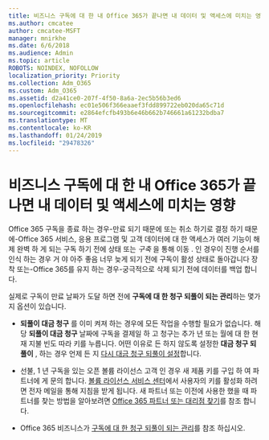 ```yaml
---
title: 비즈니스 구독에 대 한 내 Office 365가 끝나면 내 데이터 및 액세스에 미치는 영향
ms.author: cmcatee
author: cmcatee-MSFT
manager: mnirkhe
ms.date: 6/6/2018
ms.audience: Admin
ms.topic: article
ROBOTS: NOINDEX, NOFOLLOW
localization_priority: Priority
ms.collection: Adm_O365
ms.custom: Adm_O365
ms.assetid: d2a41ce0-207f-4f50-8a6a-2ec5b56b3ed6
ms.openlocfilehash: ec01e506f366eaaef3fdd899722eb020da65c71d
ms.sourcegitcommit: e2864efcfb493b6e46b662b746661a61232bdba7
ms.translationtype: MT
ms.contentlocale: ko-KR
ms.lasthandoff: 01/24/2019
ms.locfileid: "29478326"
---
```

# <a name="what-happens-to-my-data-and-access-when-my-office-365-for-business-subscription-ends"></a>비즈니스 구독에 대 한 내 Office 365가 끝나면 내 데이터 및 액세스에 미치는 영향

Office 365 구독을 종료 하는 경우-만료 되기 때문에 또는 취소 하기로 결정 하기 때문에-Office 365 서비스, 응용 프로그램 및 고객 데이터에 대 한 액세스가 여러 기능이 해제 완벽 하 게 되는 구독 하기 전에 상태 또는 *구축* 을 통해 이동  . 인 경우이 진행 순서를 인식 하는 경우 거 야 아주 좋음 너무 늦게 되기 전에 구독이 활성 상태로 돌아갑니다 장착 또는-Office 365를 유지 하는 경우-궁극적으로 삭제 되기 전에 데이터를 백업 합니다. 
  
실제로 구독이 만료 날짜가 도달 하면 전에 **구독에 대 한 청구 되풀이 되는 관리**하는 몇가지 옵션이 있습니다. 
  
- **되풀이 대금 청구** 를 이미 켜져 하는 경우에 모든 작업을 수행할 필요가 없습니다. 해당 **되풀이 대금 청구** 날짜에 구독을 결제일 하 고 청구는 추가 년 또는 월에 대 한 현재 지불 빈도 따라 키를 누릅니다. 어떤 이유로 든 하지 않도록 설정한 **대금 청구 되풀이** , 하는 경우 언제 든 지 [다시 대금 청구 되풀이 설정](https://support.office.com/article/8d83b530-f4ca-47f6-a666-e5791cbacc7e)합니다.
    
- 선불, 1 년 구독을 있는 오픈 볼륨 라이선스 고객 인 경우 새 제품 키를 구입 하 여 파트너에 게 문의 합니다. [볼륨 라이선스 서비스 센터](https://go.microsoft.com/fwlink/p/?LinkID=282016)에서 사용자의 키를 활성화 하려면 전자 메일을 통해 지침을 받게 됩니다. 새 파트너 또는 이전에 사용한 했을 때 파트너를 찾는 방법을 알아보려면 [Office 365 파트너 또는 대리점 찾기](https://support.office.com/article/b6c18a9b-2aed-4c84-9d75-af709160258c)를 참조 합니다.
    
- Office 365 비즈니스가 [구독에 대 한 청구 되풀이 되는 관리](https://support.office.com/article/8d83b530-f4ca-47f6-a666-e5791cbacc7e)를 참조 하십시오.
    

